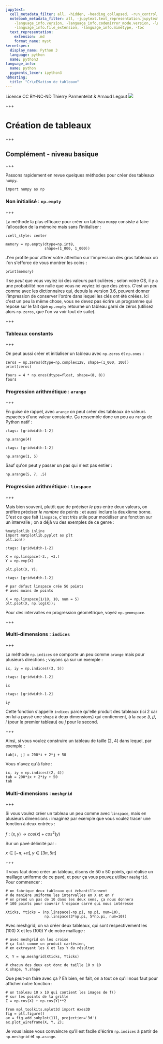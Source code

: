 ```yaml
---
jupytext:
  cell_metadata_filter: all, -hidden, -heading_collapsed, -run_control, -trusted
  notebook_metadata_filter: all, -jupytext.text_representation.jupytext_version, -jupytext.text_representation.format_version,
    -language_info.version, -language_info.codemirror_mode.version, -language_info.codemirror_mode,
    -language_info.file_extension, -language_info.mimetype, -toc
  text_representation:
    extension: .md
    format_name: myst
kernelspec:
  display_name: Python 3
  language: python
  name: python3
language_info:
  name: python
  pygments_lexer: ipython3
nbhosting:
  title: "Cr\xE9ation de tableaux"
---
```


<div class="licence">
<span>Licence CC BY-NC-ND</span>
<span>Thierry Parmentelat &amp; Arnaud Legout</span>
<span><img src="media/both-logos-small-alpha.png" /></span>
</div>

+++

# Création de tableaux

+++

## Complément - niveau basique

+++

Passons rapidement en revue quelques méthodes pour créer des tableaux `numpy`.

```{code-cell} ipython3
import numpy as np
```

### Non initialisé : `np.empty`

+++

La méthode la plus efficace pour créer un tableau `numpy` consiste à faire l'allocation de la mémoire mais sans l'initialiser :

```{code-cell} ipython3
:cell_style: center

memory = np.empty(dtype=np.int8,
                  shape=(1_000, 1_000))
```

J'en profite pour attirer votre attention sur l'impression des gros tableaux où l'on s'efforce de vous montrer les coins :

```{code-cell} ipython3
print(memory)
```

Il se *peut* que vous voyiez ici des valeurs particulières ; selon votre OS, il y a une probabilité non nulle que vous ne voyiez ici que des zéros. C'est un peu comme avec les dictionnaires qui, depuis la version 3.6, peuvent donner l'impression de conserver l'ordre dans lequel les clés ont été créées. Ici c'est un peu la même chose, vous ne devez pas écrire un programme qui repose sur le fait que `np.empty` retourne un tableau garni de zéros (utilisez alors `np.zeros`, que l'on va voir tout de suite).

+++

### Tableaux constants

+++

On peut aussi créer et initialiser un tableau avec `np.zeros` et `np.ones` :

```{code-cell} ipython3
zeros = np.zeros(dtype=np.complex128, shape=(1_000, 100))
print(zeros)
```

```{code-cell} ipython3
fours = 4 * np.ones(dtype=float, shape=(8, 8))
fours
```

### Progression arithmétique : `arange`

+++

En guise de rappel, avec `arange` on peut créer des tableaux de valeurs espacées d'une valeur constante. Ça ressemble donc un peu au `range` de Python natif :

```{code-cell} ipython3
:tags: [gridwidth-1-2]

np.arange(4)
```

```{code-cell} ipython3
:tags: [gridwidth-1-2]

np.arange(1, 5)
```

Sauf qu'on peut y passer un pas qui n'est pas entier :

```{code-cell} ipython3
np.arange(5, 7, .5)
```

### Progression arithmétique : `linspace`

+++

Mais bien souvent, plutôt que de préciser *le pas* entre deux valeurs, on préfère préciser *le nombre* de points ; et aussi inclure la deuxième borne. C'est ce que fait `linspace`, c'est très utile pour modéliser une fonction sur un intervalle ; on a déjà vu des exemples de ce genre :

```{code-cell} ipython3
%matplotlib inline
import matplotlib.pyplot as plt
plt.ion()
```

```{code-cell} ipython3
:tags: [gridwidth-1-2]

X = np.linspace(-3., +3.)
Y = np.exp(X)

plt.plot(X, Y);
```

```{code-cell} ipython3
:tags: [gridwidth-1-2]

# par défaut linspace crée 50 points
# avec moins de points

X = np.linspace(1/10, 10, num = 5)
plt.plot(X, np.log(X));
```

Pour des intervalles en progression géométrique, voyez `np.geomspace`.

+++

### Multi-dimensions : `indices`

+++

La méthode `np.indices` se comporte un peu comme `arange` mais pour plusieurs directions ; voyons ça sur un exemple :

```{code-cell} ipython3
ix, iy = np.indices((3, 5))
```

```{code-cell} ipython3
:tags: [gridwidth-1-2]

ix
```

```{code-cell} ipython3
:tags: [gridwidth-1-2]

iy
```

Cette fonction s'appelle `indices` parce qu'elle produit des tableaux (ici 2 car on lui a passé une `shape` à deux dimensions) qui contiennent, à la case *(i, j)*, $i$ (pour le premier tableau) ou $j$ pour le second.

+++

Ainsi, si vous voulez construire un tableau de taille (2, 4) dans lequel, par exemple :
```pythonpython
tab[i, j] = 200*i + 2*j + 50
```
Vous n'avez qu'à faire :

```{code-cell} ipython3
ix, iy = np.indices((2, 4))
tab = 200*ix + 2*iy + 50
tab
```

### Multi-dimensions : `meshgrid`

+++

Si vous voulez créer un tableau un peu comme avec `linspace`, mais en plusieurs dimensions : imaginez par exemple que vous voulez tracer une fonction à deux entrées :

$f : (x, y) \longrightarrow cos(x) + cos^2(y)$

Sur un pavé délimité par :

$x \in [-\pi, +\pi], y \in [3\pi, 5\pi]$

+++

Il vous faut donc créer un tableau, disons de 50 x 50 points, qui réalise un maillage uniforme de ce pavé, et pour ça vous pouvez utiliser `meshgrid`. Pour commencer :

```{code-cell} ipython3
# on fabrique deux tableaux qui échantillonnent
# de manière uniforme les intervalles en X et en Y
# on prend un pas de 10 dans les deux sens, ça nous donnera
# 100 points pour couvrir l'espace carré qui nous intéresse

Xticks, Yticks = (np.linspace(-np.pi, np.pi, num=10),
                  np.linspace(3*np.pi, 5*np.pi, num=10))
```

Avec meshgrid, on va créer deux tableaux, qui sont respectivement les (100) X et les (100) Y de notre maillage :

```{code-cell} ipython3
# avec meshgrid on les croise
# ça fait comme un produit cartésien, 
# en extrayant les X et les Y du résultat

X, Y = np.meshgrid(Xticks, Yticks)

# chacun des deux est donc de taille 10 x 10
X.shape, Y.shape
```

Que peut-on faire avec ça ? Eh bien, en fait, on a tout ce qu'il nous faut pour afficher notre fonction :

```{code-cell} ipython3
# un tableau 10 x 10 qui contient les images de f()
# sur les points de la grille
Z = np.cos(X) + np.cos(Y)**2
```

```{code-cell} ipython3
from mpl_toolkits.mplot3d import Axes3D
fig = plt.figure()
ax = fig.add_subplot(111, projection='3d')
ax.plot_wireframe(X, Y, Z);
```

Je vous laisse vous convaincre qu'il est facile d'écrire `np.indices` à partir de `np.meshgrid` et `np.arange`.
